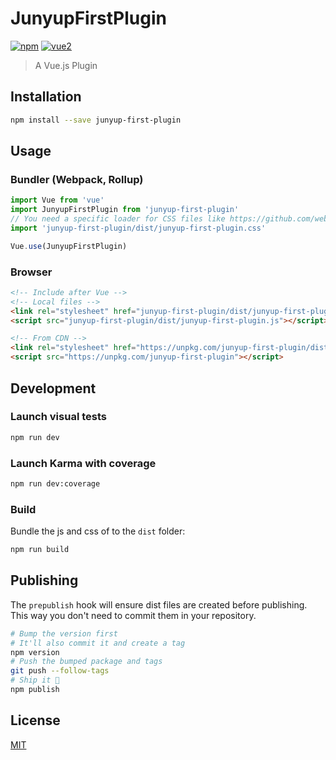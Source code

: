 # JunyupFirstPlugin

[![npm](https://img.shields.io/npm/v/junyup-first-plugin.svg)](https://www.npmjs.com/package/junyup-first-plugin) [![vue2](https://img.shields.io/badge/vue-2.x-brightgreen.svg)](https://vuejs.org/)

> A Vue.js Plugin

## Installation

```bash
npm install --save junyup-first-plugin
```

## Usage

### Bundler (Webpack, Rollup)

```js
import Vue from 'vue'
import JunyupFirstPlugin from 'junyup-first-plugin'
// You need a specific loader for CSS files like https://github.com/webpack/css-loader
import 'junyup-first-plugin/dist/junyup-first-plugin.css'

Vue.use(JunyupFirstPlugin)
```

### Browser

```html
<!-- Include after Vue -->
<!-- Local files -->
<link rel="stylesheet" href="junyup-first-plugin/dist/junyup-first-plugin.css"></link>
<script src="junyup-first-plugin/dist/junyup-first-plugin.js"></script>

<!-- From CDN -->
<link rel="stylesheet" href="https://unpkg.com/junyup-first-plugin/dist/junyup-first-plugin.css"></link>
<script src="https://unpkg.com/junyup-first-plugin"></script>
```

## Development

### Launch visual tests

```bash
npm run dev
```

### Launch Karma with coverage

```bash
npm run dev:coverage
```

### Build

Bundle the js and css of to the `dist` folder:

```bash
npm run build
```


## Publishing

The `prepublish` hook will ensure dist files are created before publishing. This
way you don't need to commit them in your repository.

```bash
# Bump the version first
# It'll also commit it and create a tag
npm version
# Push the bumped package and tags
git push --follow-tags
# Ship it 🚀
npm publish
```

## License

[MIT](http://opensource.org/licenses/MIT)
